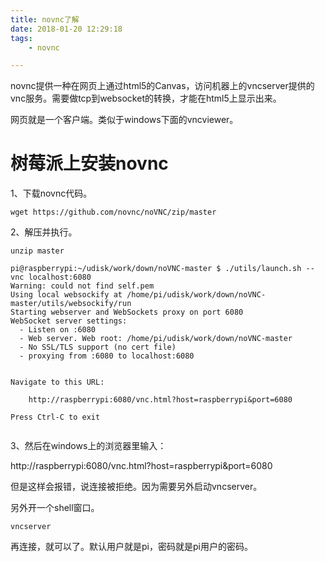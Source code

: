 ```yaml
---
title: novnc了解
date: 2018-01-20 12:29:18
tags:
	- novnc

---
```




novnc提供一种在网页上通过html5的Canvas，访问机器上的vncserver提供的vnc服务。需要做tcp到websocket的转换，才能在html5上显示出来。

网页就是一个客户端。类似于windows下面的vncviewer。



# 树莓派上安装novnc

1、下载novnc代码。

```
wget https://github.com/novnc/noVNC/zip/master
```

2、解压并执行。

```
unzip master

pi@raspberrypi:~/udisk/work/down/noVNC-master $ ./utils/launch.sh --vnc localhost:6080
Warning: could not find self.pem
Using local websockify at /home/pi/udisk/work/down/noVNC-master/utils/websockify/run
Starting webserver and WebSockets proxy on port 6080
WebSocket server settings:
  - Listen on :6080
  - Web server. Web root: /home/pi/udisk/work/down/noVNC-master
  - No SSL/TLS support (no cert file)
  - proxying from :6080 to localhost:6080


Navigate to this URL:

    http://raspberrypi:6080/vnc.html?host=raspberrypi&port=6080

Press Ctrl-C to exit


```

3、然后在windows上的浏览器里输入：

http://raspberrypi:6080/vnc.html?host=raspberrypi&port=6080

但是这样会报错，说连接被拒绝。因为需要另外启动vncserver。

另外开一个shell窗口。

```
vncserver
```

再连接，就可以了。默认用户就是pi，密码就是pi用户的密码。



